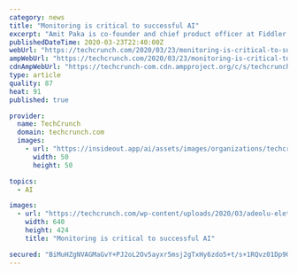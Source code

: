```yaml
---
category: news
title: "Monitoring is critical to successful AI"
excerpt: "Amit Paka is co-founder and chief product officer at Fiddler Labs, an explainable AI startup that enables enterprises to deploy and scale risk- and bias-free AI applications. Krishna Gade is co-founder and CEO at Fiddler Labs, an explainable AI startup that enables enterprises to deploy and scale risk- and bias-free AI applications. As the ..."
publishedDateTime: 2020-03-23T22:40:00Z
webUrl: "https://techcrunch.com/2020/03/23/monitoring-is-critical-to-successful-ai/"
ampWebUrl: "https://techcrunch.com/2020/03/23/monitoring-is-critical-to-successful-ai/amp/"
cdnAmpWebUrl: "https://techcrunch-com.cdn.ampproject.org/c/s/techcrunch.com/2020/03/23/monitoring-is-critical-to-successful-ai/amp/"
type: article
quality: 87
heat: 91
published: true

provider:
  name: TechCrunch
  domain: techcrunch.com
  images:
    - url: "https://insideout.app/ai/assets/images/organizations/techcrunch.com-50x50.jpg"
      width: 50
      height: 50

topics:
  - AI

images:
  - url: "https://techcrunch.com/wp-content/uploads/2020/03/adeolu-eletu-unRkg2jH1j0-unsplash.jpg?w=640"
    width: 640
    height: 424
    title: "Monitoring is critical to successful AI"

secured: "BiMuHZgNVAGMaGvY+PJ2oL2Ov5ayxr5msj2gTxHy6zdo5+t/s+1RQvz01Dp9GgV30CQ2Zw7XK3TGEIcMq70hn9W+0Tevqa7ydqHS4izqfYnkOM0iNm3lDxYIuNcSeOj3KBBQFtj5gyKD0jPlupLSwDyZVEH65xTRwE+7OdIHLifQLN5mjxFz++VhW2Qzq6DKBdZBJEyYZmA/oacEnk9/nL6luGrnh9HQkDPikfsAcBF7zqipptTU4gl4Xkou/zL9TmmrQuz3yAq8cpEfixV3ObyuKVxNLnlePInvB1T6NZFKmu1jsdKv11xL8rOYswCfFIueoJlOUHDYMGK9j0iqvceKhIr0Z6oASb1BTYnN3ACeeKx237OD7PkEvM1F/UAMEMyBmYH7YTastnSyXqe3GDlOaSZ+2Jm9Mx5Eg87iGUAAmMlEXeKa1O/2geoMYKkp0hXEYj1dNV7OONjNKr6vobMCGGv8AamMXVoXErP7UIU=;6qdLXTHhpHU6ahKrDQXJPQ=="
---
```


